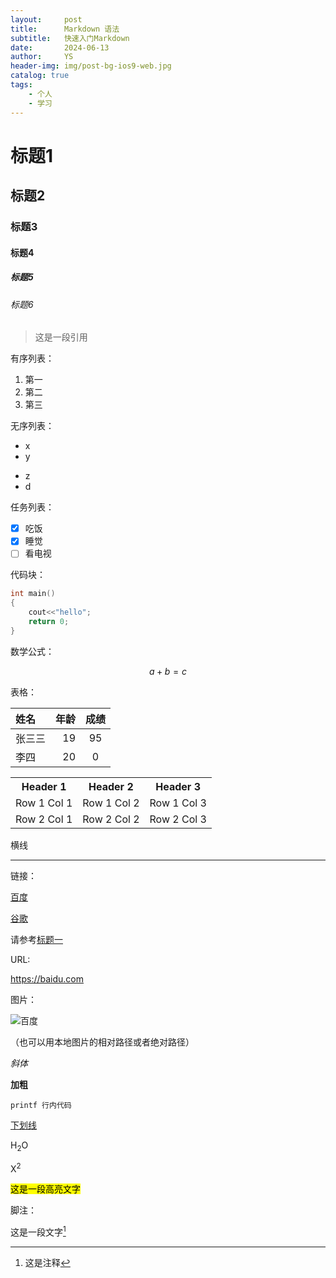 ```yaml
---
layout:     post
title:      Markdown 语法
subtitle:   快速入门Markdown
date:       2024-06-13
author:     YS
header-img: img/post-bg-ios9-web.jpg
catalog: true
tags:
    - 个人
    - 学习
---
```



# 标题1
## 标题2
### 标题3
#### 标题4
##### 标题5
###### 标题6

> 这是一段引用

有序列表：
1. 第一
2. 第二
3. 第三

无序列表：
- x
- y
* z
* d

任务列表：
- [x] 吃饭
- [x] 睡觉
- [ ] 看电视

代码块：
```c
int main()
{
    cout<<"hello";
    return 0;
}
```

数学公式：

$$
a+b=c
$$

表格：

| 姓名 | 年龄 | 成绩 |
|:---|---:|:---:|
|张三三|19|95|
|李四|20|0|

<table>
  <tr>
    <th>Header 1</th>
    <th>Header 2</th>
    <th>Header 3</th>
  </tr>
  <tr>
    <td>Row 1 Col 1</td>
    <td>Row 1 Col 2</td>
    <td>Row 1 Col 3</td>
  </tr>
  <tr>
    <td>Row 2 Col 1</td>
    <td>Row 2 Col 2</td>
    <td>Row 2 Col 3</td>
  </tr>
</table>


横线

---

链接：

[百度](baidu.com "一个搜索引擎")

[谷歌][id]

[id]:google.com "一个搜索引擎"

请参考[标题一](#标题1)

URL:

https://baidu.com


图片：

![百度](https://ss1.baidu.com/6ONXsjip0QIZ8tyhnq/it/u=423474926,1801248814&fm=179&app=35&f=PNG?w=518&h=136&s=ADFEEB16D210A1925C7BF2EA0300E03E)

（也可以用本地图片的相对路径或者绝对路径）

*斜体*

**加粗**

`printf 行内代码`

<u>下划线</u>

H<sub>2</sub>O

X<sup>2</sup>

<mark>这是一段高亮文字</mark>

脚注：

这是一段文字[^1]

[^1]:这是注释

